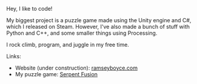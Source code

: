 Hey, I like to code!

My biggest project is a puzzle game made using the Unity engine and C#, which I released on Steam. However, I've also made a bunch of stuff with Python and C++, and some smaller things using Processing.

I rock climb, program, and juggle in my free time.

Links:
  - Website (under construction): [ramseyboyce.com](ramseyboyce.com)
  - My puzzle game: [Serpent Fusion](https://store.steampowered.com/app/1126260/Serpent_Fusion/)




<!--
**rmboyce/rmboyce** is a ✨ _special_ ✨ repository because its `README.md` (this file) appears on your GitHub profile.

Here are some ideas to get you started:

- 🔭 I’m currently working on ...
- 🌱 I’m currently learning ...
- 👯 I’m looking to collaborate on ...
- 🤔 I’m looking for help with ...
- 💬 Ask me about ...
- 📫 How to reach me: ...
- 😄 Pronouns: ...
- ⚡ Fun fact: ...
-->
